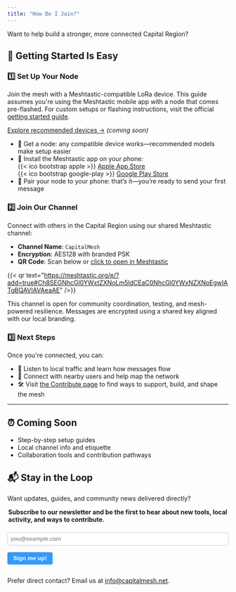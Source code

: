 ```yaml
---
title: "How Do I Join?"
---
```


Want to help build a stronger, more connected Capital Region?


## 🧭 Getting Started Is Easy

### 1️⃣ Set Up Your Node

Join the mesh with a Meshtastic-compatible LoRa device. This guide assumes you're using the Meshtastic mobile app with a node that comes pre-flashed. For custom setups or flashing instructions, visit the official [getting started guide](https://meshtastic.org/docs/getting-started/).  

[Explore recommended devices →](/blog/tags/devices) *(coming soon)*

- 🛒 Get a node: any compatible device works—recommended models make setup easier  
- 📱 Install the Meshtastic app on your phone:  
  {{< ico bootstrap apple >}} [Apple App Store](https://apps.apple.com/app/meshtastic/id6477066333)  
  {{< ico bootstrap google-play >}} [Google Play Store](https://play.google.com/store/apps/details?id=org.meshtastic.meshtastic) 
- 🔗 Pair your node to your phone: that’s it—you’re ready to send your first message

### 2️⃣ Join Our Channel

Connect with others in the Capital Region using our shared Meshtastic channel:

- **Channel Name**: `CapitalMesh`
- **Encryption**: AES128 with branded PSK
- **QR Code**: Scan below or [click to open in Meshtastic](https://meshtastic.org/e/?add=true#Ch8SEGNhcGl0YWxtZXNoLm5ldCEaC0NhcGl0YWxNZXNoEgwIATgBQAVIAVAeaAE)

{{< qr text="https://meshtastic.org/e/?add=true#Ch8SEGNhcGl0YWxtZXNoLm5ldCEaC0NhcGl0YWxNZXNoEgwIATgBQAVIAVAeaAE" />}}

This channel is open for community coordination, testing, and mesh-powered resilience. Messages are encrypted using a shared key aligned with our local branding.

### 3️⃣ Next Steps

Once you're connected, you can:

- 🧭 Listen to local traffic and learn how messages flow  
- 🤝 Connect with nearby users and help map the network  
- 🛠️ Visit [the Contribute page](/contribute) to find ways to support, build, and shape the mesh

---

## ⏰ Coming Soon

- Step-by-step setup guides  
- Local channel info and etiquette  
- Collaboration tools and contribution pathways

## 📬 Stay in the Loop

Want updates, guides, and community news delivered directly?

<form action="https://buttondown.email/api/emails/embed-subscribe/capitalmesh" method="post" target="popupwindow" onsubmit="window.open('https://buttondown.email/capitalmesh', 'popupwindow')">
<fieldset style="border: none; padding: 0; margin: 0;">
<legend style="font-weight: bold; margin-bottom: 0.5em;">Subscribe to our newsletter and be the first to hear about new tools, local activity, and ways to contribute.</legend>

<input
    type="email"
    name="email"
    id="bd-email"
    placeholder="you@example.com"
    required
    style="width: 100%; padding: 0.5em; border: 1px solid var(--border, #ccc); border-radius: 4px; margin-bottom: 0.05em;">

<input
    type="submit"
    value="Sign me up!"
    style="padding: 0.5em 1em; background-color: #3399ff; color: white; border: none; border-radius: 4px; cursor: pointer; font-weight: bold;">

</fieldset>
</form>

Prefer direct contact? Email us at [info@capitalmesh.net](mailto:info@capitalmesh.net).
